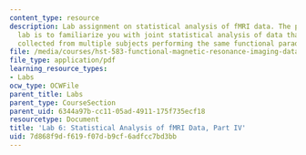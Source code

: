 ```yaml
---
content_type: resource
description: Lab assignment on statistical analysis of fMRI data. The purpose of this
  lab is to familiarize you with joint statistical analysis of data that has been
  collected from multiple subjects performing the same functional paradigm.
file: /media/courses/hst-583-functional-magnetic-resonance-imaging-data-acquisition-and-analysis-fall-2008/7d868f9df619f07db9cf6adfcc7bd3bb_lab6d_rg.pdf
file_type: application/pdf
learning_resource_types:
- Labs
ocw_type: OCWFile
parent_title: Labs
parent_type: CourseSection
parent_uid: 6344a97b-cc11-05ad-4911-175f735ecf18
resourcetype: Document
title: 'Lab 6: Statistical Analysis of fMRI Data, Part IV'
uid: 7d868f9d-f619-f07d-b9cf-6adfcc7bd3bb
---
```

